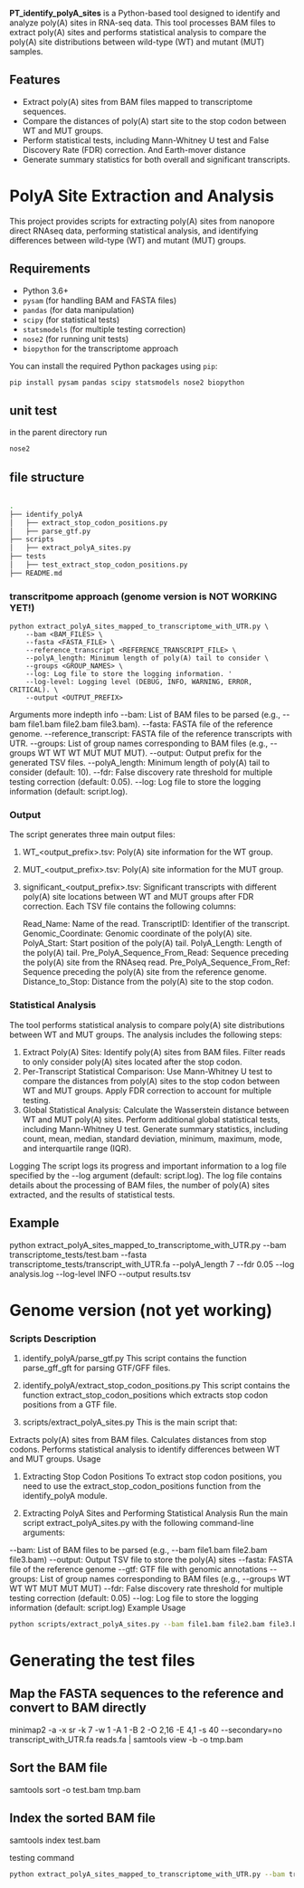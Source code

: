 
**PT_identify_polyA_sites** is a Python-based tool designed to identify and analyze poly(A) sites in RNA-seq data. 
This tool processes BAM files to extract poly(A) sites and performs statistical analysis to compare the poly(A) 
site distributions between wild-type (WT) and mutant (MUT) samples.

## Features

- Extract poly(A) sites from BAM files mapped to transcriptome sequences.
- Compare the distances of poly(A) start site to the stop codon between WT and MUT groups.
- Perform statistical tests, including Mann-Whitney U test and False Discovery Rate (FDR) correction. And Earth-mover distance
- Generate summary statistics for both overall and significant transcripts.


# PolyA Site Extraction and Analysis

This project provides scripts for extracting poly(A) sites from nanopore direct RNAseq data, performing statistical analysis, and identifying differences between wild-type (WT) and mutant (MUT) groups.

## Requirements

- Python 3.6+
- `pysam` (for handling BAM and FASTA files)
- `pandas` (for data manipulation)
- `scipy` (for statistical tests)
- `statsmodels` (for multiple testing correction)
- `nose2` (for running unit tests)
- `biopython` for the transcriptome approach 

You can install the required Python packages using `pip`:

```bash
pip install pysam pandas scipy statsmodels nose2 biopython
```

## unit test
in the parent directory run

```bash
nose2
```

## file structure

```bash

.
├── identify_polyA
│   ├── extract_stop_codon_positions.py
│   ├── parse_gtf.py
├── scripts
│   ├── extract_polyA_sites.py
├── tests
│   ├── test_extract_stop_codon_positions.py
├── README.md

```
### transcritpome approach (genome version is NOT WORKING YET!)

```
python extract_polyA_sites_mapped_to_transcriptome_with_UTR.py \
    --bam <BAM_FILES> \
    --fasta <FASTA_FILE> \
    --reference_transcript <REFERENCE_TRANSCRIPT_FILE> \
    --polyA_length: Minimum length of poly(A) tail to consider \
    --groups <GROUP_NAMES> \
    --log: Log file to store the logging information. '
    --log-level: Logging level (DEBUG, INFO, WARNING, ERROR, CRITICAL). \
    --output <OUTPUT_PREFIX>

```


Arguments more indepth info 
--bam: List of BAM files to be parsed (e.g., --bam file1.bam file2.bam file3.bam).
--fasta: FASTA file of the reference genome.
--reference_transcript: FASTA file of the reference transcripts with UTR.
--groups: List of group names corresponding to BAM files (e.g., --groups WT WT WT MUT MUT MUT).
--output: Output prefix for the generated TSV files.
--polyA_length: Minimum length of poly(A) tail to consider (default: 10).
--fdr: False discovery rate threshold for multiple testing correction (default: 0.05).
--log: Log file to store the logging information (default: script.log).

### Output
The script generates three main output files:

1) WT_<output_prefix>.tsv: Poly(A) site information for the WT group.
2) MUT_<output_prefix>.tsv: Poly(A) site information for the MUT group.
3) significant_<output_prefix>.tsv: Significant transcripts with different poly(A) site locations between WT and MUT groups after FDR correction.
Each TSV file contains the following columns:

    Read_Name: Name of the read.
    TranscriptID: Identifier of the transcript.
    Genomic_Coordinate: Genomic coordinate of the poly(A) site.
    PolyA_Start: Start position of the poly(A) tail.
    PolyA_Length: Length of the poly(A) tail.
    Pre_PolyA_Sequence_From_Read: Sequence preceding the poly(A) site from the RNAseq read.
    Pre_PolyA_Sequence_From_Ref: Sequence preceding the poly(A) site from the reference genome.
    Distance_to_Stop: Distance from the poly(A) site to the stop codon.

### Statistical Analysis
The tool performs statistical analysis to compare poly(A) site distributions between WT and MUT groups. The analysis includes the following steps:

1) Extract Poly(A) Sites:
 Identify poly(A) sites from BAM files.
 Filter reads to only consider poly(A) sites located after the stop codon.
2) Per-Transcript Statistical Comparison:
 Use Mann-Whitney U test to compare the distances from poly(A) sites to the stop codon between WT and MUT groups.
 Apply FDR correction to account for multiple testing.
3) Global Statistical Analysis:
 Calculate the Wasserstein distance between WT and MUT poly(A) sites.
 Perform additional global statistical tests, including Mann-Whitney U test.
 Generate summary statistics, including count, mean, median, standard deviation, minimum, maximum, mode, and interquartile range (IQR).


Logging
The script logs its progress and important information to a log file specified by the --log argument (default: script.log). The log file contains details about the processing of BAM files, the number of poly(A) sites extracted, and the results of statistical tests.

## Example

python extract_polyA_sites_mapped_to_transcriptome_with_UTR.py --bam transcriptome_tests/test.bam --fasta transcriptome_tests/transcript_with_UTR.fa --polyA_length 7 --fdr 0.05 --log analysis.log --log-level INFO --output results.tsv


# Genome version (not yet working)

### Scripts Description
1. identify_polyA/parse_gtf.py
This script contains the function parse_gff_gft for parsing GTF/GFF files.

2. identify_polyA/extract_stop_codon_positions.py
This script contains the function extract_stop_codon_positions which extracts stop codon positions from a GTF file.

3. scripts/extract_polyA_sites.py
This is the main script that:

Extracts poly(A) sites from BAM files.
Calculates distances from stop codons.
Performs statistical analysis to identify differences between WT and MUT groups.
Usage
1. Extracting Stop Codon Positions
To extract stop codon positions, you need to use the extract_stop_codon_positions function from the identify_polyA module.

2. Extracting PolyA Sites and Performing Statistical Analysis
Run the main script extract_polyA_sites.py with the following command-line arguments:

--bam: List of BAM files to be parsed (e.g., --bam file1.bam file2.bam file3.bam)
--output: Output TSV file to store the poly(A) sites
--fasta: FASTA file of the reference genome
--gtf: GTF file with genomic annotations
--groups: List of group names corresponding to BAM files (e.g., --groups WT WT WT MUT MUT MUT)
--fdr: False discovery rate threshold for multiple testing correction (default: 0.05)
--log: Log file to store the logging information (default: script.log)
Example Usage

```bash
python scripts/extract_polyA_sites.py --bam file1.bam file2.bam file3.bam --output polyA_sites.tsv --fasta reference.fasta --gtf annotations.gtf --groups WT WT WT MUT MUT MUT --fdr 0.05 --log script.log
```






# Generating the test files


## Map the FASTA sequences to the reference and convert to BAM directly
minimap2 -a -x sr -k 7 -w 1 -A 1 -B 2 -O 2,16 -E 4,1 -s 40 --secondary=no \
transcript_with_UTR.fa reads.fa | samtools view -b -o tmp.bam

## Sort the BAM file
samtools sort -o test.bam tmp.bam

## Index the sorted BAM file
samtools index test.bam

testing command
```bash
python extract_polyA_sites_mapped_to_transcriptome_with_UTR.py --bam transcriptome_tests/test.bam --reference_transcript transcriptome_tests/transcript.fa --fasta transcriptome_tests/transcript_with_UTR.fa --group WT --output output.test

```